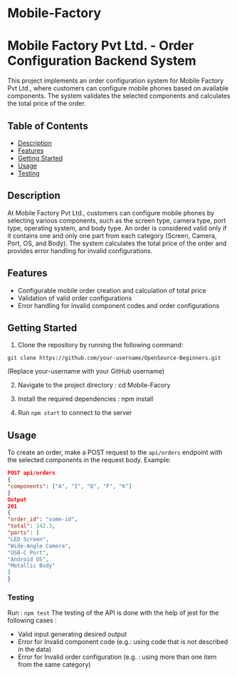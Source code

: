 # Mobile-Factory
# Mobile Factory Pvt Ltd. - Order Configuration Backend System

This project implements an order configuration system for Mobile Factory Pvt Ltd., where customers can configure mobile phones based on available components. The system validates the selected components and calculates the total price of the order.

## Table of Contents

- [Description](#description)
- [Features](#features)
- [Getting Started](#getting-started)
- [Usage](#usage)
- [Testing](#testing)

## Description

At Mobile Factory Pvt Ltd., customers can configure mobile phones by selecting various components, such as the screen type, camera type, port type, operating system, and body type. An order is considered valid only if it contains one and only one part from each category (Screen, Camera, Port, OS, and Body). The system calculates the total price of the order and provides error handling for invalid configurations.

## Features

- Configurable mobile order creation and calculation of total price
- Validation of valid order configurations
- Error handling for invalid component codes and order configurations

## Getting Started

1. Clone the repository by running the following command:
```
git clone https://github.com/your-username/OpenSource-Beginners.git
```
(Replace your-username with your GitHub username)

2. Navigate to the project directory : cd Mobile-Facory

3. Install the required dependencies : npm install
4. Run ```npm start``` to connect to the server 


## Usage

To create an order, make a POST request to the `api/orders` endpoint with the selected components in the request body. Example:

```json
POST api/orders
{
"components": ["A", "I", "D", "F", "K"]
}
Output
201
{
"order_id": "some-id",
"total": 142.3,
"parts": [
"LED Screen",
"Wide-Angle Camera",
"USB-C Port",
"Android OS",
"Metallic Body"
]
}
```
### Testing 
Run :
```npm test```
The testing of the API is done with the help of jest for the following cases :
- Valid input generating desired output
- Error for Invalid component code (e.g.: using code that is not described in the data)
- Error for Invalid order configuration (e.g. : using more than one item from the same category)




